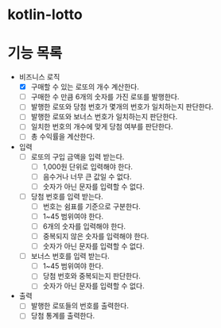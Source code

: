 # kotlin-lotto

# 기능 목록

- 비즈니스 로직
    - [x] 구매할 수 있는 로또의 개수 계산한다.
    - [ ] 구매한 수 만큼 6개의 숫자를 가진 로또를 발행한다.
    - [ ] 발행한 로또와 당첨 번호가 몇개의 번호가 일치하는지 판단한다.
    - [ ] 발행한 로또와 보너스 번호가 일치하는지 판단한다.
    - [ ] 일치한 번호의 개수에 맞게 당첨 여부를 판단한다.
    - [ ] 총 수익률을 계산한다.

- 입력
    - [ ] 로또의 구입 금액을 입력 받는다.
        - [ ] 1,000원 단위로 입력해야 한다.
        - [ ] 음수거나 너무 큰 값일 수 없다.
        - [ ] 숫자가 아닌 문자를 입력할 수 없다.
    - [ ] 당첨 번호를 입력 받는다.
        - [ ] 번호는 쉼표를 기준으로 구분한다.
        - [ ] 1~45 범위여야 한다.
        - [ ] 6개의 숫자를 입력해야 한다.
        - [ ] 중복되지 않은 숫자를 입력해야 한다.
        - [ ] 숫자가 아닌 문자를 입력할 수 없다.

    - [ ] 보너스 번호를 입력 받는다.
        - [ ] 1~45 범위여야 한다.
        - [ ] 당첨 번호와 중복되는지 판단한다.
        - [ ] 숫자가 아닌 문자를 입력할 수 없다.

- 출력
    - [ ] 발행한 로또들의 번호를 출력한다.
    - [ ] 당첨 통계를 출력한다.
